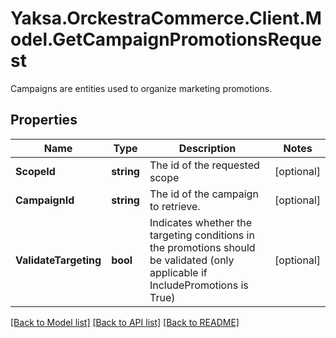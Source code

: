 # Yaksa.OrckestraCommerce.Client.Model.GetCampaignPromotionsRequest
Campaigns are entities used to organize marketing promotions.

## Properties

Name | Type | Description | Notes
------------ | ------------- | ------------- | -------------
**ScopeId** | **string** | The id of the requested scope | [optional] 
**CampaignId** | **string** | The id of the campaign to retrieve. | [optional] 
**ValidateTargeting** | **bool** | Indicates whether the targeting conditions in the promotions should be validated (only applicable if IncludePromotions is True) | [optional] 

[[Back to Model list]](../README.md#documentation-for-models) [[Back to API list]](../README.md#documentation-for-api-endpoints) [[Back to README]](../README.md)


